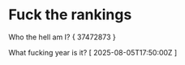 # Fuck the rankings

Who the hell am I?
{ 37472873 }

What fucking year is it?
[ 2025-08-05T17:50:00Z ]
